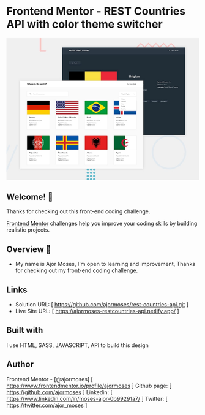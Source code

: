 # Frontend Mentor - REST Countries API with color theme switcher

![Design preview for the REST Countries API with color theme switcher coding challenge](./design/desktop-preview.jpg)

## Welcome! 👋

Thanks for checking out this front-end coding challenge.

[Frontend Mentor](https://www.frontendmentor.io) challenges help you improve your coding skills by building realistic projects.

## Overview 🚀

- My name is Ajor Moses, I'm open to learning and improvement, Thanks for checking out my front-end coding challenge.

## Links

- Solution URL: [ https://github.com/ajormoses/rest-countries-api.git ]
- Live Site URL: [ https://ajormoses-restcountries-api.netlify.app/ ]

## Built with

I use HTML, SASS, JAVASCRIPT, API to build this design

## Author

Frontend Mentor - [@ajormoses] [ https://www.frontendmentor.io/profile/ajormoses ]
Github page: [ https://github.com/ajormoses ]
Linkedin: [ https://www.linkedin.com/in/moses-ajor-0b99291a7/ ]
Twitter: [ https://twitter.com/ajor_moses ]
